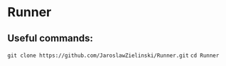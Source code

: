 # Runner

## Useful commands:
`git clone https://github.com/JaroslawZielinski/Runner.git`
`cd Runner`

